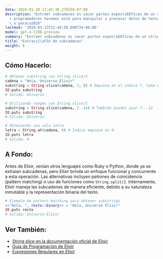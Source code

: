 ```yaml
---
date: 2024-01-20 17:45:30.270259-07:00
description: "Extraer subcadenas es sacar partes espec\xEDficas de un string. Los\
  \ programadores hacemos esto para manipular y procesar datos de textos como entrada\
  \ o para\u2026"
lastmod: '2024-03-13T22:44:58.690734-06:00'
model: gpt-4-1106-preview
summary: "Extraer subcadenas es sacar partes espec\xEDficas de un string."
title: "Extracci\xF3n de subcadenas"
weight: 6
---
```


## Cómo Hacerlo:
```elixir
# Obtener substring con String.slice/3
cadena = "Hola, Universo Elixir"
substring = String.slice(cadena, 7, 8) # Empieza en el índice 7, toma 8 caracteres.
IO.puts substring
# Salida: Universo

# Utilizando ranges con String.slice/2
substring = String.slice(cadena, 7..14) # También puedes usar 7..-12
IO.puts substring
# Salida: Universo

# Obteniendo una sola letra
letra = String.at(cadena, 0) # Índice empieza en 0.
IO.puts letra
# Salida: H
```

## A Fondo:
Antes de Elixir, venían otros lenguajes como Ruby o Python, donde ya se extraían subcadenas, pero Elixir brinda un enfoque funcional y concurrente a esta operación. Las alternativas incluyen patrones de coincidencia (pattern matching) o uso de funciones como `String.split/2`. Internamente, Elixir maneja las subcadenas de manera eficiente, debido a su naturaleza inmutable y la representación binaria del texto.

```elixir
# Ejemplo de pattern matching para obtener substrings
<<"Hola, ", resto::binary>> = "Hola, Universo Elixir"
IO.puts resto
# Salida: Universo Elixir
```

## Ver También:
- [String slice en la documentación oficial de Elixir](https://hexdocs.pm/elixir/String.html#slice/3)
- [Guía de Programación de Elixir](https://elixir-lang.org/getting-started/binaries-strings-and-char-lists.html)
- [Expresiones Regulares en Elixir](https://hexdocs.pm/elixir/Regex.html)
